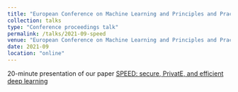 ```yaml
---
title: "European Conference on Machine Learning and Principles and Practice of Knowledge Discovery in Databases (ECML PKDD 2021)"
collection: talks
type: "Conference proceedings talk"
permalink: /talks/2021-09-speed
venue: "European Conference on Machine Learning and Principles and Practice of Knowledge Discovery in Databases (ECML PKDD 2021)"
date: 2021-09
location: "online"
---
```

20-minute presentation of our paper [SPEED: secure, PrivatE, and efficient deep learning](https://link.springer.com/article/10.1007/s10994-021-05970-3)
